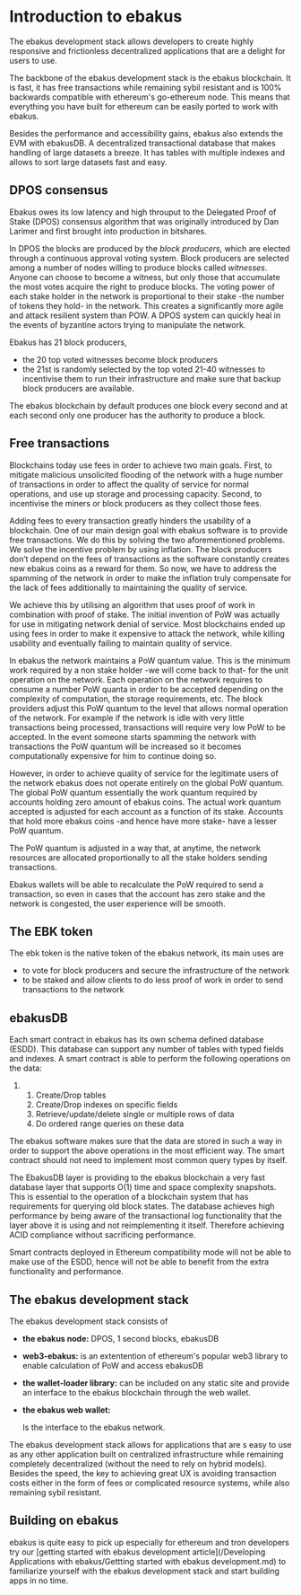 # Introduction to ebakus

The ebakus development stack allows developers to create highly responsive and frictionless decentralized applications that are a delight for users to use. 

The backbone of the ebakus development stack is the ebakus blockchain. It is fast, it has free transactions while remaining sybil resistant and is 100% backwards compatible with ethereum's go-ethereum node. This means that everything you have built for ethereum can be easily ported to work with ebakus. 

Besides the performance and accessibility gains, ebakus also extends the EVM with ebakusDB. A decentralized transactional database that makes handling of large datasets a breeze. It has tables with multiple indexes and allows to sort large datasets fast and easy.



##  DPOS consensus

Ebakus owes its low latency and high throuput to the Delegated Proof of Stake (DPOS) consensus algorithm that was originally introduced by Dan Larimer and first brought into production in bitshares. 

In DPOS the blocks are produced by the *block producers,* which are elected through a continuous approval voting system. Block producers are selected among a number of nodes willing to produce blocks called *witnesses*. Anyone can choose to become a witness, but only those that accumulate the most votes acquire the right to produce blocks. The voting power of each stake holder in the network is proportional to their stake -the number of tokens they hold- in the network. This creates a significantly more agile and attack resilient system than POW. A DPOS system can quickly heal in the events of byzantine actors trying to manipulate the network.

Ebakus has 21 block producers, 

* the 20 top voted witnesses become block producers 
* the 21st is randomly selected by the top voted 21-40 witnesses to incentivise them to run their infrastructure and make sure that backup block producers are available.

The ebakus blockchain by default produces one block every second and at each second only one producer has the authority to produce a block. 



## Free transactions

Blockchains today use fees in order to achieve two main goals. First, to mitigate malicious unsolicited flooding of the network with a huge number of transactions in order to affect the quality of service for normal operations, and use up storage and processing capacity. Second, to incentivise the miners or block producers as they collect those fees. 

Adding fees to every transaction greatly hinders the usability of a blockchain. One of our main design goal with ebakus software is to provide free transactions. We do this by solving the two aforementioned problems. We solve the incentive problem by using inflation. The block producers don’t depend on the fees of transactions as the software constantly creates new ebakus coins as a reward for them. So now, we have to address the spamming of the network in order to make the inflation truly compensate for the lack of fees additionally to maintaining the quality of service.

We achieve this by utilising an algorithm that uses proof of work in combination with proof of stake. The initial invention of PoW was actually for use in mitigating network denial of service. Most blockchains ended up using fees in order to make it expensive to attack the network, while killing usability and eventually failing to maintain quality of service. 

In ebakus  the network maintains a PoW quantum value. This is the minimum work required by a non stake holder -we will come back to that- for the unit operation on the network. Each operation on the network requires to consume a number PoW quanta in order to be accepted depending on the complexity of computation, the storage requirements, etc. The block providers adjust this PoW quantum to the level that allows normal operation of the network. For example if the network is idle with very little transactions being processed, transactions will require very low PoW to be accepted. In the event someone starts spamming the network with transactions the PoW quantum will be increased so it becomes computationally expensive for him to continue doing so. 

However, in order to achieve quality of service for the legitimate users of the network ebakus does not operate entirely on the global PoW quantum. The global PoW quantum essentially the work quantum required by accounts holding zero amount of ebakus coins. The actual work quantum accepted is adjusted for each account as a function of its stake. Accounts that hold more ebakus coins -and hence have more stake- have a lesser PoW quantum. 

The PoW quantum is adjusted in a way that, at anytime, the network resources are allocated proportionally to all the stake holders sending transactions.  

Ebakus wallets will be able to recalculate the PoW required to send a transaction, so even in cases that the account has zero stake and the network is congested, the user experience will be smooth. 

## The EBK token

The ebk token is the native token of the ebakus network, its main uses are 

* to vote for block producers and secure the infrastructure of the network
* to be staked and allow clients to do less proof of work in order to send transactions to the network



## ebakusDB

Each smart contract in ebakus has its own schema defined database (ESDD). This database can support any number of tables with typed fields and indexes. A smart contract is able to perform the following operations on the data:

1. 1. Create/Drop tables
   2. Create/Drop indexes on specific fields
   3. Retrieve/update/delete single or multiple rows of data
   4. Do ordered range queries on these data

The ebakus software makes sure that the data are stored in such a way in order to support the above operations in the most efficient way. The smart contract should not need to implement most common query types by itself. 

The EbakusDB layer is providing to the ebakus blockchain a very fast database layer that supports O(1) time and space complexity snapshots. This is essential to the operation of a blockchain system that has requirements for querying old block states. The database achieves high performance by being aware of the transactional log functionality that the layer above it is using and not reimplementing it itself. Therefore achieving ACID compliance without sacrificing performance. 

Smart contracts deployed in Ethereum compatibility mode will not be able to make use of the ESDD, hence will not be able to benefit from the extra functionality and performance. 



## The ebakus development stack

The ebakus development stack consists of

- **the ebakus node:**
  DPOS, 1 second blocks, ebakusDB

- **web3-ebakus:**
  is an extentention of ethereum's popular web3 library to enable calculation of PoW and access ebakusDB

- **the wallet-loader library:**
  can be included on any static site and provide an interface to the ebakus blockchain through the web wallet.

- **the ebakus web wallet:**

  Is the interface to the ebakus network.

The ebakus development stack allows for applications that are s easy to use as any other application built on centralized infrastructure while remaining completely decentralized (without the need to rely on hybrid models).  Besides the speed, the key to achieving great UX is avoiding transaction costs either in the form of fees or complicated resource systems, while also remaining sybil resistant.



## Building on ebakus 

ebakus is quite easy to pick up especially for ethereum and tron developers try our [getting started with ebakus development article](/Developing Applications with ebakus/Gettting started with ebakus development.md) to familiarize yourself with the ebakus development stack and start building apps in no time.